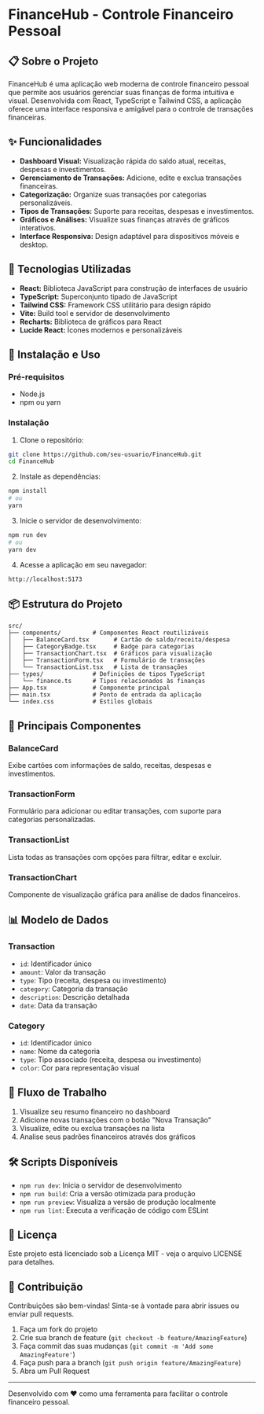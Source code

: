 # FinanceHub - Controle Financeiro Pessoal

## 📋 Sobre o Projeto

FinanceHub é uma aplicação web moderna de controle financeiro pessoal que permite aos usuários gerenciar suas finanças de forma intuitiva e visual. Desenvolvida com React, TypeScript e Tailwind CSS, a aplicação oferece uma interface responsiva e amigável para o controle de transações financeiras.

## ✨ Funcionalidades

- **Dashboard Visual:** Visualização rápida do saldo atual, receitas, despesas e investimentos.
- **Gerenciamento de Transações:** Adicione, edite e exclua transações financeiras.
- **Categorização:** Organize suas transações por categorias personalizáveis.
- **Tipos de Transações:** Suporte para receitas, despesas e investimentos.
- **Gráficos e Análises:** Visualize suas finanças através de gráficos interativos.
- **Interface Responsiva:** Design adaptável para dispositivos móveis e desktop.

## 🚀 Tecnologias Utilizadas

- **React:** Biblioteca JavaScript para construção de interfaces de usuário
- **TypeScript:** Superconjunto tipado de JavaScript
- **Tailwind CSS:** Framework CSS utilitário para design rápido
- **Vite:** Build tool e servidor de desenvolvimento
- **Recharts:** Biblioteca de gráficos para React
- **Lucide React:** Ícones modernos e personalizáveis

## 🔧 Instalação e Uso

### Pré-requisitos
- Node.js 
- npm ou yarn

### Instalação

1. Clone o repositório:
```bash
git clone https://github.com/seu-usuario/FinanceHub.git
cd FinanceHub
```

2. Instale as dependências:
```bash
npm install
# ou
yarn
```

3. Inicie o servidor de desenvolvimento:
```bash
npm run dev
# ou
yarn dev
```

4. Acesse a aplicação em seu navegador:
```
http://localhost:5173
```

## 📦 Estrutura do Projeto

```
src/
├── components/         # Componentes React reutilizáveis
│   ├── BalanceCard.tsx       # Cartão de saldo/receita/despesa
│   ├── CategoryBadge.tsx     # Badge para categorias
│   ├── TransactionChart.tsx  # Gráficos para visualização
│   ├── TransactionForm.tsx   # Formulário de transações
│   └── TransactionList.tsx   # Lista de transações
├── types/              # Definições de tipos TypeScript
│   └── finance.ts      # Tipos relacionados às finanças
├── App.tsx             # Componente principal
├── main.tsx            # Ponto de entrada da aplicação
└── index.css           # Estilos globais
```

## 🧩 Principais Componentes

### BalanceCard
Exibe cartões com informações de saldo, receitas, despesas e investimentos.

### TransactionForm
Formulário para adicionar ou editar transações, com suporte para categorias personalizadas.

### TransactionList
Lista todas as transações com opções para filtrar, editar e excluir.

### TransactionChart
Componente de visualização gráfica para análise de dados financeiros.

## 📊 Modelo de Dados

### Transaction
- `id`: Identificador único
- `amount`: Valor da transação
- `type`: Tipo (receita, despesa ou investimento)
- `category`: Categoria da transação
- `description`: Descrição detalhada
- `date`: Data da transação

### Category
- `id`: Identificador único
- `name`: Nome da categoria
- `type`: Tipo associado (receita, despesa ou investimento)
- `color`: Cor para representação visual

## 🔄 Fluxo de Trabalho

1. Visualize seu resumo financeiro no dashboard
2. Adicione novas transações com o botão "Nova Transação"
3. Visualize, edite ou exclua transações na lista
4. Analise seus padrões financeiros através dos gráficos

## 🛠️ Scripts Disponíveis

- `npm run dev`: Inicia o servidor de desenvolvimento
- `npm run build`: Cria a versão otimizada para produção
- `npm run preview`: Visualiza a versão de produção localmente
- `npm run lint`: Executa a verificação de código com ESLint

## 📝 Licença

Este projeto está licenciado sob a Licença MIT - veja o arquivo LICENSE para detalhes.

## 🤝 Contribuição

Contribuições são bem-vindas! Sinta-se à vontade para abrir issues ou enviar pull requests.

1. Faça um fork do projeto
2. Crie sua branch de feature (`git checkout -b feature/AmazingFeature`)
3. Faça commit das suas mudanças (`git commit -m 'Add some AmazingFeature'`)
4. Faça push para a branch (`git push origin feature/AmazingFeature`)
5. Abra um Pull Request

---

Desenvolvido com ❤️ como uma ferramenta para facilitar o controle financeiro pessoal. 
